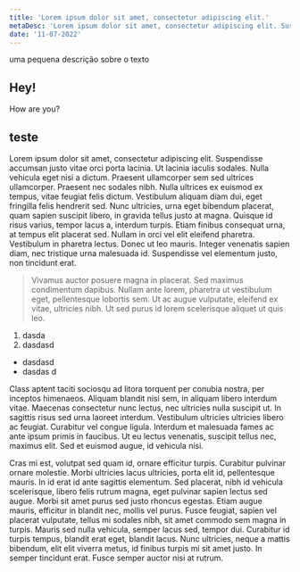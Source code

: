 ```yaml
---
title: 'Lorem ipsum dolor sit amet, consectetur adipiscing elit.'
metaDesc: 'Lorem ipsum dolor sit amet, consectetur adipiscing elit. Suspendisse accumsan justo vitae orci porta lacinia. Ut lacinia iaculis sodales. Nulla vehicula eget nisi a dictum. Praesent ullamcorper sem sed ultrices ullamcorper. Praesent nec sodales nibh. Nulla ultrices ex euismod ex tempus, vitae feugiat felis dictum.'
date: '11-07-2022'
---
```

uma pequena descrição sobre o texto

## Hey!
How are you?

## teste

Lorem ipsum dolor sit amet, consectetur adipiscing elit. Suspendisse accumsan justo vitae orci porta lacinia. Ut lacinia iaculis sodales. Nulla vehicula eget nisi a dictum. Praesent ullamcorper sem sed ultrices ullamcorper. Praesent nec sodales nibh. Nulla ultrices ex euismod ex tempus, vitae feugiat felis dictum. Vestibulum aliquam diam dui, eget fringilla felis hendrerit sed. Nunc ultricies, urna eget bibendum placerat, quam sapien suscipit libero, in gravida tellus justo at magna. Quisque id risus varius, tempor lacus a, interdum turpis. Etiam finibus consequat urna, at tempus elit placerat sed. Nullam in orci vel elit eleifend pharetra. Vestibulum in pharetra lectus. Donec ut leo mauris. Integer venenatis sapien diam, nec tristique urna malesuada id. Suspendisse vel elementum justo, non tincidunt erat.

> Vivamus auctor posuere magna in placerat. Sed maximus condimentum dapibus. Nullam ante lorem, pharetra ut vestibulum eget, pellentesque lobortis sem. Ut ac augue vulputate, eleifend ex vitae, ultricies nibh. Ut sed purus id lorem scelerisque aliquet ut quis leo.

1. dasda
2. dasdasd

- dasdasd
- dasdas d

Class aptent taciti sociosqu ad litora torquent per conubia nostra, per inceptos himenaeos. Aliquam blandit nisi sem, in aliquam libero interdum vitae. Maecenas consectetur nunc lectus, nec ultricies nulla suscipit ut. In sagittis risus sed urna laoreet interdum. Vestibulum ultricies ultricies libero ac feugiat. Curabitur vel congue ligula. Interdum et malesuada fames ac ante ipsum primis in faucibus. Ut eu lectus venenatis, suscipit tellus nec, maximus elit. Sed et euismod augue, id vehicula nisi.

Cras mi est, volutpat sed quam id, ornare efficitur turpis. Curabitur pulvinar ornare molestie. Morbi ultricies lacus ultricies, porta elit id, pellentesque mauris. In id erat id ante sagittis elementum. Sed placerat, nibh id vehicula scelerisque, libero felis rutrum magna, eget pulvinar sapien lectus sed augue. Morbi sit amet purus sed justo rhoncus egestas. Etiam augue mauris, efficitur in blandit nec, mollis vel purus. Fusce feugiat, sapien vel placerat vulputate, tellus mi sodales nibh, sit amet commodo sem magna in turpis. Mauris sed nulla vehicula, semper lacus sed, tempor dui. Curabitur id turpis tempus, blandit erat eget, blandit lacus. Nunc ultricies, neque a mattis bibendum, elit elit viverra metus, id finibus turpis mi sit amet justo. In semper tincidunt erat. Fusce semper auctor nisi at rutrum.

